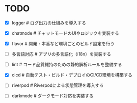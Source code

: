 # TODO

 - [x] logger  # ログ出力の仕組みを導入する
 - [x] chatmode  # チャットモードのUIやロジックを実装する
 - [x] flavor  # 開発・本番など環境ごとのビルド設定を行う
 - [ ] 多言語対応  # アプリの多言語化（i18n）を実装する
 - [ ] lint  # コード品質維持のための静的解析ルールを整備する
 - [x] cicd  # 自動テスト・ビルド・デプロイのCI/CD環境を構築する
 - [ ] riverpod  # Riverpodによる状態管理を導入する
 - [ ] darkmode  # ダークモード対応を実装する
 


